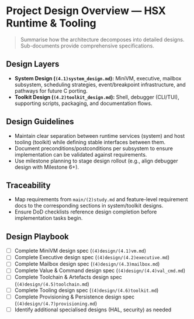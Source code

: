 # Project Design Overview — HSX Runtime & Tooling

> Summarise how the architecture decomposes into detailed designs. Sub-documents provide comprehensive specifications.

## Design Layers
- **System Design (`(4.1)system_design.md`):** MiniVM, executive, mailbox subsystem, scheduling strategies, event/breakpoint infrastructure, and pathways for future C porting.
- **Toolkit Design (`(4.2)toolkit_design.md`):** Shell, debugger (CLI/TUI), supporting scripts, packaging, and documentation flows.

## Design Guidelines
- Maintain clear separation between runtime services (system) and host tooling (toolkit) while defining stable interfaces between them.
- Document preconditions/postconditions per subsystem to ensure implementation can be validated against requirements.
- Use milestone planning to stage design rollout (e.g., align debugger design with Milestone 6+).

## Traceability
- Map requirements from `main/(2)study.md` and feature-level requirement docs to the corresponding sections in system/toolkit designs.
- Ensure DoD checklists reference design completion before implementation tasks begin.

## Design Playbook
- [ ] Complete MiniVM design spec (`(4)design/(4.1)vm.md`)
- [ ] Complete Executive design spec (`(4)design/(4.2)executive.md`)
- [ ] Complete Mailbox design spec (`(4)design/(4.3)mailbox.md`)
- [ ] Complete Value & Command design spec (`(4)design/(4.4)val_cmd.md`)
- [ ] Complete Toolchain & Artefacts design spec (`(4)design/(4.5)toolchain.md`)
- [ ] Complete Tooling design spec (`(4)design/(4.6)toolkit.md`)
- [ ] Complete Provisioning & Persistence design spec (`(4)design/(4.7)provisioning.md`)
- [ ] Identify additional specialised designs (HAL, security) as needed
